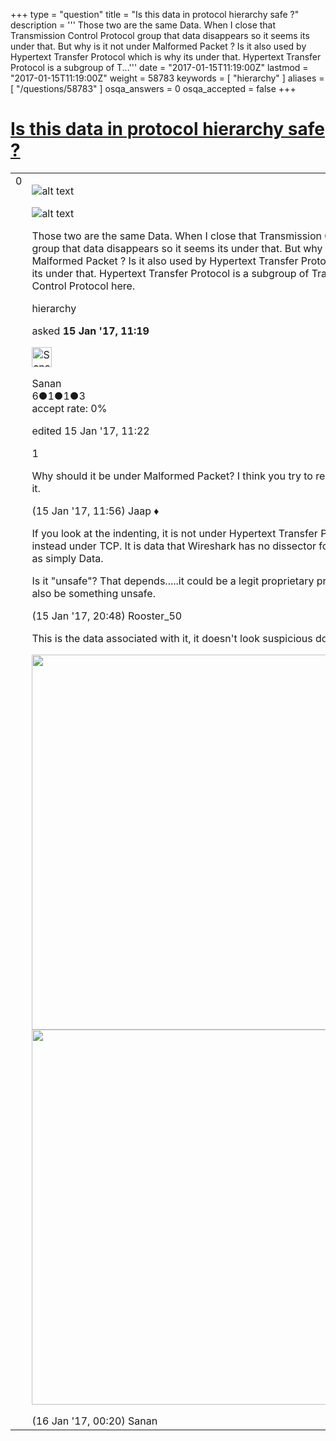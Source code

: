 +++
type = "question"
title = "Is this data in protocol hierarchy safe ?"
description = '''  Those two are the same Data. When I close that Transmission Control Protocol group that data disappears so it seems its under that.  But why is it not under Malformed Packet ? Is it also used by Hypertext Transfer Protocol which is why its under that. Hypertext Transfer Protocol is a subgroup of T...'''
date = "2017-01-15T11:19:00Z"
lastmod = "2017-01-15T11:19:00Z"
weight = 58783
keywords = [ "hierarchy" ]
aliases = [ "/questions/58783" ]
osqa_answers = 0
osqa_accepted = false
+++

<div class="headNormal">

# [Is this data in protocol hierarchy safe ?](/questions/58783/is-this-data-in-protocol-hierarchy-safe)

</div>

<div id="main-body">

<div id="askform">

<table id="question-table" style="width:100%;"><colgroup><col style="width: 50%" /><col style="width: 50%" /></colgroup><tbody><tr class="odd"><td style="width: 30px; vertical-align: top"><div class="vote-buttons"><div id="post-58783-score" class="post-score" title="current number of votes">0</div><div id="favorite-count" class="favorite-count"></div></div></td><td><div id="item-right"><div class="question-body"><p><img src="http://i.imgur.com/82S6xpX.png" alt="alt text" /></p><p><img src="http://i.imgur.com/wCXFdxk.png" alt="alt text" /></p><p>Those two are the same Data. When I close that Transmission Control Protocol group that data disappears so it seems its under that. But why is it not under Malformed Packet ? Is it also used by Hypertext Transfer Protocol which is why its under that. Hypertext Transfer Protocol is a subgroup of Transmission Control Protocol here.</p></div><div id="question-tags" class="tags-container tags">hierarchy</div><div id="question-controls" class="post-controls"></div><div class="post-update-info-container"><div class="post-update-info post-update-info-user"><p>asked <strong>15 Jan '17, 11:19</strong></p><img src="https://secure.gravatar.com/avatar/4066025cca7dd075cc2c5f0422518624?s=32&amp;d=identicon&amp;r=g" class="gravatar" width="32" height="32" alt="Sanan&#39;s gravatar image" /><p>Sanan<br />
<span class="score" title="6 reputation points">6</span><span title="1 badges"><span class="badge1">●</span><span class="badgecount">1</span></span><span title="1 badges"><span class="silver">●</span><span class="badgecount">1</span></span><span title="3 badges"><span class="bronze">●</span><span class="badgecount">3</span></span><br />
<span class="accept_rate" title="Rate of the user&#39;s accepted answers">accept rate:</span> <span title="Sanan has no accepted answers">0%</span></p></img></div><div class="post-update-info post-update-info-edited"><p>edited 15 Jan '17, 11:22</p></div></div><div id="comments-container-58783" class="comments-container"><span id="58785"></span><div id="comment-58785" class="comment"><div id="post-58785-score" class="comment-score">1</div><div class="comment-text"><p>Why should it be under Malformed Packet? I think you try to read too much into it.</p></div><div id="comment-58785-info" class="comment-info"><span class="comment-age">(15 Jan '17, 11:56)</span> Jaap ♦</div></div><span id="58797"></span><div id="comment-58797" class="comment"><div id="post-58797-score" class="comment-score"></div><div class="comment-text"><p>If you look at the indenting, it is not under Hypertext Transfer Protocol, but instead under TCP. It is data that Wireshark has no dissector for, thus listing it as simply Data.</p><p>Is it "unsafe"? That depends.....it could be a legit proprietary protocol, but could also be something unsafe.</p></div><div id="comment-58797-info" class="comment-info"><span class="comment-age">(15 Jan '17, 20:48)</span> Rooster_50</div></div><span id="58800"></span><div id="comment-58800" class="comment"><div id="post-58800-score" class="comment-score"></div><div class="comment-text"><p>This is the data associated with it, it doesn't look suspicious does it?</p><p><img src="http://i.imgur.com/002HuvQ.png" width="600" /> <img src="http://i.imgur.com/BzRgu9C.png" width="600" /></p></div><div id="comment-58800-info" class="comment-info"><span class="comment-age">(16 Jan '17, 00:20)</span> Sanan</div></div></div><div id="comment-tools-58783" class="comment-tools"></div><div class="clear"></div><div id="comment-58783-form-container" class="comment-form-container"></div><div class="clear"></div></div></td></tr></tbody></table>

</div>

</div>

